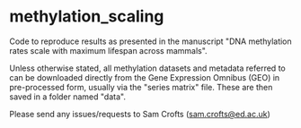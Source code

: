 # methylation_scaling
Code to reproduce results as presented in the manuscript "DNA methylation rates scale with maximum lifespan across mammals". 

Unless otherwise stated, all methylation datasets and metadata referred to can be downloaded directly from the Gene Expression Omnibus (GEO) in
pre-processed form, usually via the "series matrix" file. These are then saved in a folder named "data".

Please send any issues/requests to Sam Crofts (sam.crofts@ed.ac.uk)
